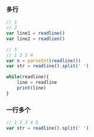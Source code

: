 ### 多行

```javascript
// 1
// 2
var line1 = readline()
var line2 = readlien()
```

```javascript
// 5
// 1 2 3 4
var n = parseInt(readline())
var str = readline().split(' ')
```

```javascript
while(readline){
    line = readline
    print(line)
}
```



### 一行多个

```javascript
// 1 2 3 4 5
var str = readline().split(' ')
```

